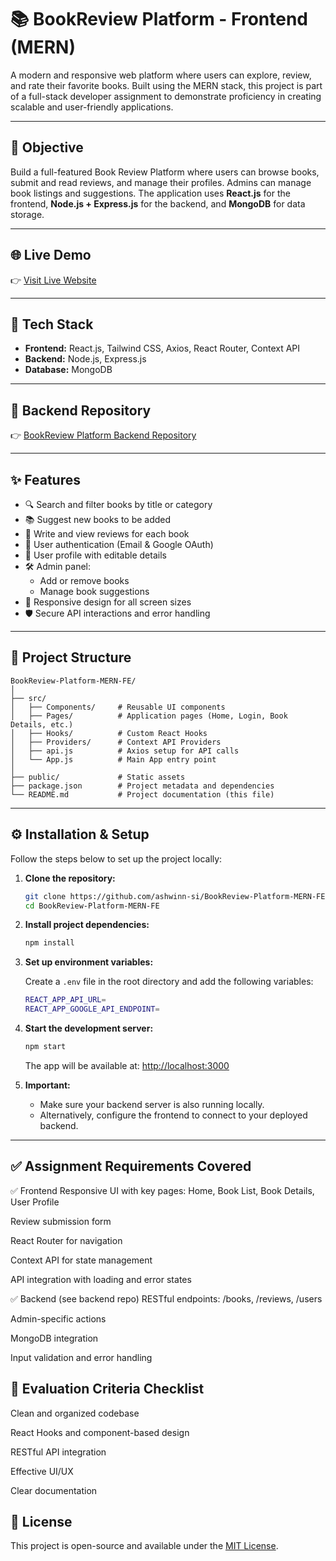 # 📚 BookReview Platform - Frontend (MERN)

A modern and responsive web platform where users can explore, review, and rate their favorite books. Built using the MERN stack, this project is part of a full-stack developer assignment to demonstrate proficiency in creating scalable and user-friendly applications.

---

## 🎯 Objective

Build a full-featured Book Review Platform where users can browse books, submit and read reviews, and manage their profiles. Admins can manage book listings and suggestions. The application uses **React.js** for the frontend, **Node.js + Express.js** for the backend, and **MongoDB** for data storage.

---

## 🌐 Live Demo

👉 [Visit Live Website](insertlink/)

---

## 🚀 Tech Stack

- **Frontend:** React.js, Tailwind CSS, Axios, React Router, Context API  
- **Backend:** Node.js, Express.js  
- **Database:** MongoDB  

---

## 📂 Backend Repository

👉 [BookReview Platform Backend Repository](https://github.com/sadvika05/book-review-platform-backend)

---

## ✨ Features

- 🔍 Search and filter books by title or category
- 📚 Suggest new books to be added
- 📝 Write and view reviews for each book
- 🔐 User authentication (Email & Google OAuth)
- 👤 User profile with editable details
- 🛠️ Admin panel:
  - Add or remove books
  - Manage book suggestions
- 📱 Responsive design for all screen sizes
- 🛡️ Secure API interactions and error handling

---

## 🧩 Project Structure

```
BookReview-Platform-MERN-FE/
│
├── src/
│   ├── Components/     # Reusable UI components
│   ├── Pages/          # Application pages (Home, Login, Book Details, etc.)
│   ├── Hooks/          # Custom React Hooks
│   ├── Providers/      # Context API Providers
│   ├── api.js          # Axios setup for API calls
│   └── App.js          # Main App entry point
│
├── public/             # Static assets
├── package.json        # Project metadata and dependencies
└── README.md           # Project documentation (this file)
```

---

## ⚙️ Installation & Setup

Follow the steps below to set up the project locally:

1. **Clone the repository:**
   ```bash
   git clone https://github.com/ashwinn-si/BookReview-Platform-MERN-FE.git
   cd BookReview-Platform-MERN-FE
   ```

2. **Install project dependencies:**
   ```bash
   npm install
   ```

3. **Set up environment variables:**

   Create a `.env` file in the root directory and add the following variables:

   ```bash
   REACT_APP_API_URL=
   REACT_APP_GOOGLE_API_ENDPOINT=
   ```

4. **Start the development server:**
   ```bash
   npm start
   ```

   The app will be available at: [http://localhost:3000](http://localhost:3000)

5. **Important:**
   - Make sure your backend server is also running locally.
   - Alternatively, configure the frontend to connect to your deployed backend.

---

## ✅ Assignment Requirements Covered
✅ Frontend
Responsive UI with key pages: Home, Book List, Book Details, User Profile

Review submission form

React Router for navigation

Context API for state management

API integration with loading and error states

✅ Backend (see backend repo)
RESTful endpoints: /books, /reviews, /users

Admin-specific actions

MongoDB integration

Input validation and error handling

## 📝 Evaluation Criteria Checklist
 Clean and organized codebase

 React Hooks and component-based design

 RESTful API integration

 Effective UI/UX

 Clear documentation

## 📜 License

This project is open-source and available under the [MIT License](LICENSE).
